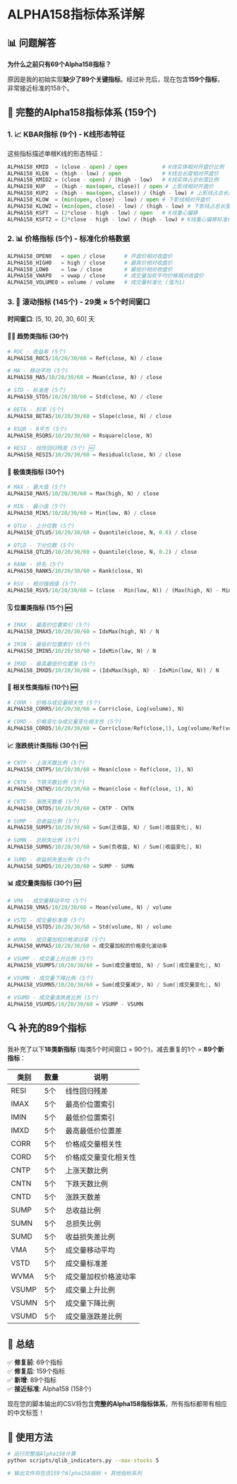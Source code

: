 # ALPHA158指标体系详解

## 📊 问题解答

**为什么之前只有69个Alpha158指标？**

原因是我的初始实现**缺少了89个关键指标**。经过补充后，现在包含**159个指标**，非常接近标准的158个。

## 🎯 完整的Alpha158指标体系 (159个)

### 1. 📈 **KBAR指标** (9个) - K线形态特征

这些指标描述单根K线的形态特征：

```python
ALPHA158_KMID  = (close - open) / open           # K线实体相对开盘价比例
ALPHA158_KLEN  = (high - low) / open             # K线总长度相对开盘价  
ALPHA158_KMID2 = (close - open) / (high - low)   # K线实体占总长度比例
ALPHA158_KUP   = (high - max(open, close)) / open # 上影线相对开盘价
ALPHA158_KUP2  = (high - max(open, close)) / (high - low) # 上影线占总长度比例
ALPHA158_KLOW  = (min(open, close) - low) / open # 下影线相对开盘价
ALPHA158_KLOW2 = (min(open, close) - low) / (high - low) # 下影线占总长度比例
ALPHA158_KSFT  = (2*close - high - low) / open   # K线重心偏移
ALPHA158_KSFT2 = (2*close - high - low) / (high - low) # K线重心偏移标准化
```

### 2. 📊 **价格指标** (5个) - 标准化价格数据

```python
ALPHA158_OPEN0   = open / close      # 开盘价相对收盘价
ALPHA158_HIGH0   = high / close      # 最高价相对收盘价  
ALPHA158_LOW0    = low / close       # 最低价相对收盘价
ALPHA158_VWAP0   = vwap / close      # 成交量加权平均价格相对收盘价
ALPHA158_VOLUME0 = volume / volume   # 成交量标准化 (值为1)
```

### 3. 🔄 **滚动指标** (145个) - 29类 × 5个时间窗口

**时间窗口**: [5, 10, 20, 30, 60] 天

#### 🏃‍♂️ **趋势类指标** (30个)

```python
# ROC - 收益率 (5个)
ALPHA158_ROC5/10/20/30/60 = Ref(close, N) / close

# MA - 移动平均 (5个)  
ALPHA158_MA5/10/20/30/60 = Mean(close, N) / close

# STD - 标准差 (5个)
ALPHA158_STD5/10/20/30/60 = Std(close, N) / close

# BETA - 斜率 (5个)
ALPHA158_BETA5/10/20/30/60 = Slope(close, N) / close

# RSQR - R平方 (5个)
ALPHA158_RSQR5/10/20/30/60 = Rsquare(close, N)

# RESI - 线性回归残差 (5个) 🆕
ALPHA158_RESI5/10/20/30/60 = Residual(close, N) / close
```

#### 📏 **极值类指标** (30个)

```python
# MAX - 最大值 (5个)
ALPHA158_MAX5/10/20/30/60 = Max(high, N) / close

# MIN - 最小值 (5个)
ALPHA158_MIN5/10/20/30/60 = Min(low, N) / close

# QTLU - 上分位数 (5个)
ALPHA158_QTLU5/10/20/30/60 = Quantile(close, N, 0.8) / close

# QTLD - 下分位数 (5个)  
ALPHA158_QTLD5/10/20/30/60 = Quantile(close, N, 0.2) / close

# RANK - 排名 (5个)
ALPHA158_RANK5/10/20/30/60 = Rank(close, N)

# RSV - 相对强弱值 (5个)
ALPHA158_RSV5/10/20/30/60 = (close - Min(low, N)) / (Max(high, N) - Min(low, N))
```

#### 🗓️ **位置类指标** (15个) 🆕

```python
# IMAX - 最高价位置索引 (5个)
ALPHA158_IMAX5/10/20/30/60 = IdxMax(high, N) / N

# IMIN - 最低价位置索引 (5个)
ALPHA158_IMIN5/10/20/30/60 = IdxMin(low, N) / N

# IMXD - 最高最低价位置差 (5个)
ALPHA158_IMXD5/10/20/30/60 = (IdxMax(high, N) - IdxMin(low, N)) / N
```

#### 🔗 **相关性类指标** (10个) 🆕

```python
# CORR - 价格与成交量相关性 (5个)
ALPHA158_CORR5/10/20/30/60 = Corr(close, Log(volume), N)

# CORD - 价格变化与成交量变化相关性 (5个)
ALPHA158_CORD5/10/20/30/60 = Corr(close/Ref(close,1), Log(volume/Ref(volume,1)), N)
```

#### 📈 **涨跌统计类指标** (30个) 🆕

```python
# CNTP - 上涨天数比例 (5个)
ALPHA158_CNTP5/10/20/30/60 = Mean(close > Ref(close, 1), N)

# CNTN - 下跌天数比例 (5个)
ALPHA158_CNTN5/10/20/30/60 = Mean(close < Ref(close, 1), N)

# CNTD - 涨跌天数差 (5个)
ALPHA158_CNTD5/10/20/30/60 = CNTP - CNTN

# SUMP - 总收益比例 (5个)
ALPHA158_SUMP5/10/20/30/60 = Sum(正收益, N) / Sum(|收益变化|, N)

# SUMN - 总损失比例 (5个)
ALPHA158_SUMN5/10/20/30/60 = Sum(负收益, N) / Sum(|收益变化|, N)

# SUMD - 收益损失差比例 (5个)
ALPHA158_SUMD5/10/20/30/60 = SUMP - SUMN
```

#### 📊 **成交量类指标** (30个) 🆕

```python
# VMA - 成交量移动平均 (5个)
ALPHA158_VMA5/10/20/30/60 = Mean(volume, N) / volume

# VSTD - 成交量标准差 (5个)
ALPHA158_VSTD5/10/20/30/60 = Std(volume, N) / volume

# WVMA - 成交量加权价格波动率 (5个)
ALPHA158_WVMA5/10/20/30/60 = 成交量加权的价格变化波动率

# VSUMP - 成交量上升比例 (5个)
ALPHA158_VSUMP5/10/20/30/60 = Sum(成交量增加, N) / Sum(|成交量变化|, N)

# VSUMN - 成交量下降比例 (5个)  
ALPHA158_VSUMN5/10/20/30/60 = Sum(成交量减少, N) / Sum(|成交量变化|, N)

# VSUMD - 成交量涨跌差比例 (5个)
ALPHA158_VSUMD5/10/20/30/60 = VSUMP - VSUMN
```

## 🔍 补充的89个指标

我补充了以下**18类新指标** (每类5个时间窗口 = 90个)，减去重复的1个 = **89个新指标**：

| 类别 | 数量 | 说明 |
|------|------|------|
| RESI | 5个 | 线性回归残差 |
| IMAX | 5个 | 最高价位置索引 |
| IMIN | 5个 | 最低价位置索引 |
| IMXD | 5个 | 最高最低价位置差 |
| CORR | 5个 | 价格成交量相关性 |
| CORD | 5个 | 价格成交量变化相关性 |
| CNTP | 5个 | 上涨天数比例 |
| CNTN | 5个 | 下跌天数比例 |
| CNTD | 5个 | 涨跌天数差 |
| SUMP | 5个 | 总收益比例 |
| SUMN | 5个 | 总损失比例 |
| SUMD | 5个 | 收益损失差比例 |
| VMA | 5个 | 成交量移动平均 |
| VSTD | 5个 | 成交量标准差 |
| WVMA | 5个 | 成交量加权价格波动率 |
| VSUMP | 5个 | 成交量上升比例 |
| VSUMN | 5个 | 成交量下降比例 |
| VSUMD | 5个 | 成交量涨跌差比例 |

## 🎯 总结

✅ **修复前**: 69个指标  
✅ **修复后**: 159个指标  
✅ **新增**: 89个指标  
✅ **接近标准**: Alpha158 (158个)

现在您的脚本输出的CSV将包含**完整的Alpha158指标体系**，所有指标都带有相应的中文标签！

## 🚀 使用方法

```bash
# 运行完整版Alpha158计算
python scripts/qlib_indicators.py --max-stocks 5

# 输出文件将包含159个Alpha158指标 + 其他指标系列
``` 